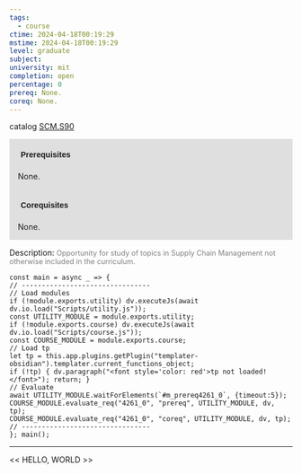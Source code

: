 ```yaml
---
tags:
  - course
ctime: 2024-04-18T00:19:29
mstime: 2024-04-18T00:19:29
level: graduate
subject: 
university: mit
completion: open
percentage: 0
prereq: None.
coreq: None.
---
```


catalog [SCM.S90](http://student.mit.edu/catalog/mSCMa.html#SCM.S90)

<span style="display: block; padding: 15px; background-color: rgb(100, 100, 100, 0.2);"><font id="m_prereq4261_0" style="display: block; font-family: Arial, sans-serif; font-weight: bold; padding: 5px">Prerequisites</font><br><span id="prereq4261_0">None.</span></span>
<span style="display: block; padding: 15px; background-color: rgb(100, 100, 100, 0.2);"><font id="m_coreq4261_0" style="display: block; font-family: Arial, sans-serif; font-weight: bold; padding: 5px">Corequisites</font><br><span id="coreq4261_0">None.</span></span>

<font style="">Description:</font>
<font style="color: grey; font-size: 0.8rem;">Opportunity for study of topics in Supply Chain Management not otherwise included in the curriculum.</font>

```dataviewjs
const main = async _ => {
// --------------------------------
// Load modules
if (!module.exports.utility) dv.executeJs(await dv.io.load("Scripts/utility.js"));
const UTILITY_MODULE = module.exports.utility;
if (!module.exports.course) dv.executeJs(await dv.io.load("Scripts/course.js"));
const COURSE_MODULE = module.exports.course;
// Load tp
let tp = this.app.plugins.getPlugin("templater-obsidian").templater.current_functions_object;
if (!tp) { dv.paragraph("<font style='color: red'>tp not loaded!</font>"); return; }
// Evaluate
await UTILITY_MODULE.waitForElements(`#m_prereq4261_0`, {timeout:5});
COURSE_MODULE.evaluate_req("4261_0", "prereq", UTILITY_MODULE, dv, tp);
COURSE_MODULE.evaluate_req("4261_0", "coreq", UTILITY_MODULE, dv, tp);
// --------------------------------
}; main();
```

---

<< HELLO, WORLD >>
